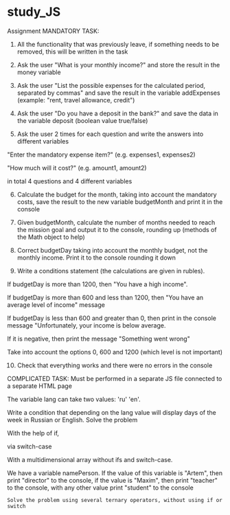 # study_JS

Assignment
MANDATORY TASK: 


1) All the functionality that was previously leave, if something needs to be removed, this will be written in the task



2) Ask the user "What is your monthly income?" and store the result in the money variable

		

3) Ask the user "List the possible expenses for the calculated period, separated by commas" and save the result in the variable addExpenses (example: "rent, travel allowance, credit")



4) Ask the user "Do you have a deposit in the bank?" and save the data in the variable deposit (boolean value true/false)



5) Ask the user 2 times for each question and write the answers into different variables 

"Enter the mandatory expense item?" (e.g. expenses1, expenses2)

"How much will it cost?" (e.g. amount1, amount2)

in total 4 questions and 4 different variables



6) Calculate the budget for the month, taking into account the mandatory costs, save the result to the new variable budgetMonth and print it in the console



7) Given budgetMonth, calculate the number of months needed to reach the mission goal and output it to the console, rounding up (methods of the Math object to help)



8) Correct budgetDay taking into account the monthly budget, not the monthly income. Print it to the console rounding it down 



9) Write a conditions statement (the calculations are given in rubles).	

If budgetDay is more than 1200, then "You have a high income".

If budgetDay is more than 600 and less than 1200, then "You have an average level of income" message

If budgetDay is less than 600 and greater than 0, then print in the console message "Unfortunately, your income is below average.

If it is negative, then print the message "Something went wrong"

Take into account the options 0, 600 and 1200 (which level is not important)



10) Check that everything works and there were no errors in the console

COMPLICATED TASK: 
Must be performed in a separate JS file connected to a separate HTML page



The variable lang can take two values: 'ru' 'en'.

Write a condition that depending on the lang value will display days of the week in Russian or English. Solve the problem

With the help of if, 

via switch-case 

With a multidimensional array without ifs and switch-case.





We have a variable namePerson. If the value of this variable is "Artem", then print "director" to the console, if the value is "Maxim", then print "teacher" to the console, with any other value print "student" to the console

	Solve the problem using several ternary operators, without using if or switch



